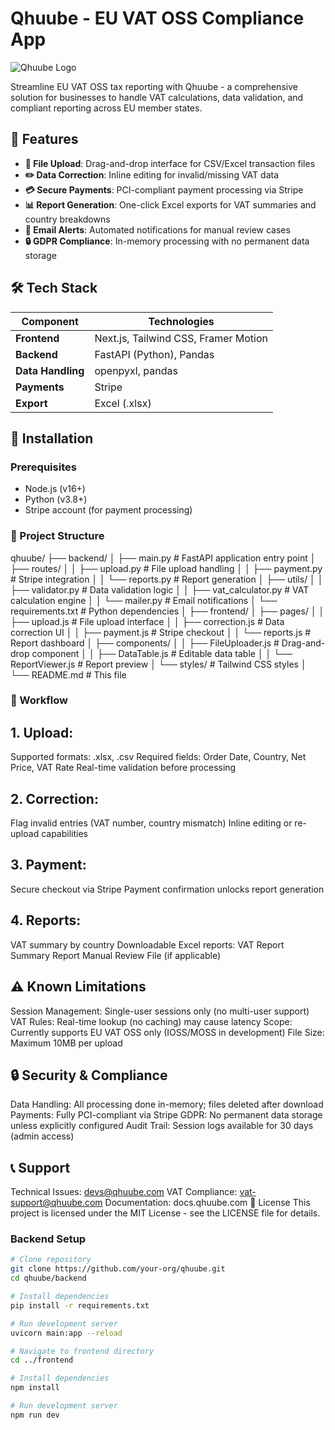 # Qhuube - EU VAT OSS Compliance App

![Qhuube Logo](public/qhuube-logo.png)

Streamline EU VAT OSS tax reporting with Qhuube - a comprehensive solution for businesses to handle VAT calculations, data validation, and compliant reporting across EU member states.

## 🌟 Features

- **📁 File Upload**: Drag-and-drop interface for CSV/Excel transaction files
- **✏️ Data Correction**: Inline editing for invalid/missing VAT data
- **💳 Secure Payments**: PCI-compliant payment processing via Stripe
- **📊 Report Generation**: One-click Excel exports for VAT summaries and country breakdowns
- **📧 Email Alerts**: Automated notifications for manual review cases
- **🔒 GDPR Compliance**: In-memory processing with no permanent data storage

## 🛠️ Tech Stack

| Component       | Technologies                          |
|-----------------|---------------------------------------|
| **Frontend**    | Next.js, Tailwind CSS, Framer Motion  |
| **Backend**     | FastAPI (Python), Pandas              |
| **Data Handling**| openpyxl, pandas                     |
| **Payments**    | Stripe                                |
| **Export**      | Excel (.xlsx)                         |

## 🚀 Installation

### Prerequisites
- Node.js (v16+)
- Python (v3.8+)
- Stripe account (for payment processing)

### 📁 Project Structure
qhuube/
├── backend/
│   ├── main.py                 # FastAPI application entry point
│   ├── routes/
│   │   ├── upload.py           # File upload handling
│   │   ├── payment.py          # Stripe integration
│   │   └── reports.py          # Report generation
│   ├── utils/
│   │   ├── validator.py        # Data validation logic
│   │   ├── vat_calculator.py   # VAT calculation engine
│   │   └── mailer.py           # Email notifications
│   └── requirements.txt        # Python dependencies
│
├── frontend/
│   ├── pages/
│   │   ├── upload.js           # File upload interface
│   │   ├── correction.js       # Data correction UI
│   │   ├── payment.js          # Stripe checkout
│   │   └── reports.js          # Report dashboard
│   ├── components/
│   │   ├── FileUploader.js     # Drag-and-drop component
│   │   ├── DataTable.js        # Editable data table
│   │   └── ReportViewer.js     # Report preview
│   └── styles/                 # Tailwind CSS styles
│
└── README.md                   # This file

### 🔄 Workflow

## 1. Upload:
Supported formats: .xlsx, .csv
Required fields: Order Date, Country, Net Price, VAT Rate
Real-time validation before processing

## 2. Correction:
Flag invalid entries (VAT number, country mismatch)
Inline editing or re-upload capabilities

## 3. Payment:
Secure checkout via Stripe
Payment confirmation unlocks report generation

## 4. Reports:
VAT summary by country
Downloadable Excel reports:
VAT Report
Summary Report
Manual Review File (if applicable)

## ⚠️ Known Limitations
Session Management: Single-user sessions only (no multi-user support)
VAT Rules: Real-time lookup (no caching) may cause latency
Scope: Currently supports EU VAT OSS only (IOSS/MOSS in development)
File Size: Maximum 10MB per upload

## 🔒 Security & Compliance
Data Handling: All processing done in-memory; files deleted after download
Payments: Fully PCI-compliant via Stripe
GDPR: No permanent data storage unless explicitly configured
Audit Trail: Session logs available for 30 days (admin access)

## 📞 Support
Technical Issues: devs@qhuube.com
VAT Compliance: vat-support@qhuube.com
Documentation: docs.qhuube.com
📄 License
This project is licensed under the MIT License - see the LICENSE file for details.

### Backend Setup
```bash
# Clone repository
git clone https://github.com/your-org/qhuube.git
cd qhuube/backend

# Install dependencies
pip install -r requirements.txt

# Run development server
uvicorn main:app --reload

# Navigate to frontend directory
cd ../frontend

# Install dependencies
npm install

# Run development server
npm run dev

